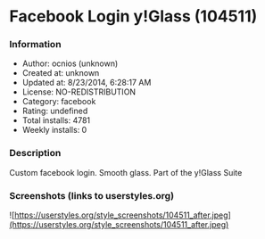 # Facebook Login y!Glass (104511)

### Information
- Author: ocnios (unknown)
- Created at: unknown
- Updated at: 8/23/2014, 6:28:17 AM
- License: NO-REDISTRIBUTION
- Category: facebook
- Rating: undefined
- Total installs: 4781
- Weekly installs: 0


### Description
Custom facebook login. Smooth glass. Part of the y!Glass Suite


### Screenshots (links to userstyles.org)
![https://userstyles.org/style_screenshots/104511_after.jpeg](https://userstyles.org/style_screenshots/104511_after.jpeg)


